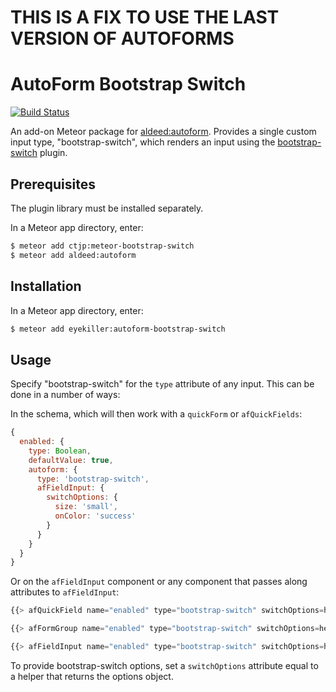 # THIS IS A FIX TO USE THE LAST VERSION OF AUTOFORMS

# AutoForm Bootstrap Switch
[![Build Status](https://img.shields.io/travis/eyekiller/autoform-bootstrap-switch.svg?style=flat)](https://travis-ci.org/eyekiller/autoform-bootstrap-switch)

An add-on Meteor package for [aldeed:autoform](https://github.com/aldeed/meteor-autoform). Provides a single custom input type, "bootstrap-switch", which renders an input using the [bootstrap-switch](https://github.com/nostalgiaz/bootstrap-switch) plugin.

## Prerequisites

The plugin library must be installed separately.

In a Meteor app directory, enter:

```bash
$ meteor add ctjp:meteor-bootstrap-switch
$ meteor add aldeed:autoform
```

## Installation

In a Meteor app directory, enter:

```bash
$ meteor add eyekiller:autoform-bootstrap-switch
```

## Usage

Specify "bootstrap-switch" for the `type` attribute of any input. This can be done in a number of ways:

In the schema, which will then work with a `quickForm` or `afQuickFields`:

```js
{
  enabled: {
    type: Boolean,
    defaultValue: true,
    autoform: {
      type: 'bootstrap-switch',
      afFieldInput: {
        switchOptions: {
          size: 'small',
          onColor: 'success'
        }
      }
    }
  }
}
```

Or on the `afFieldInput` component or any component that passes along attributes to `afFieldInput`:

```js
{{> afQuickField name="enabled" type="bootstrap-switch" switchOptions=helperFunction}}

{{> afFormGroup name="enabled" type="bootstrap-switch" switchOptions=helperFunction}}

{{> afFieldInput name="enabled" type="bootstrap-switch" switchOptions=helperFunction}}
```

To provide bootstrap-switch options, set a `switchOptions` attribute equal to a helper that returns the options object.
